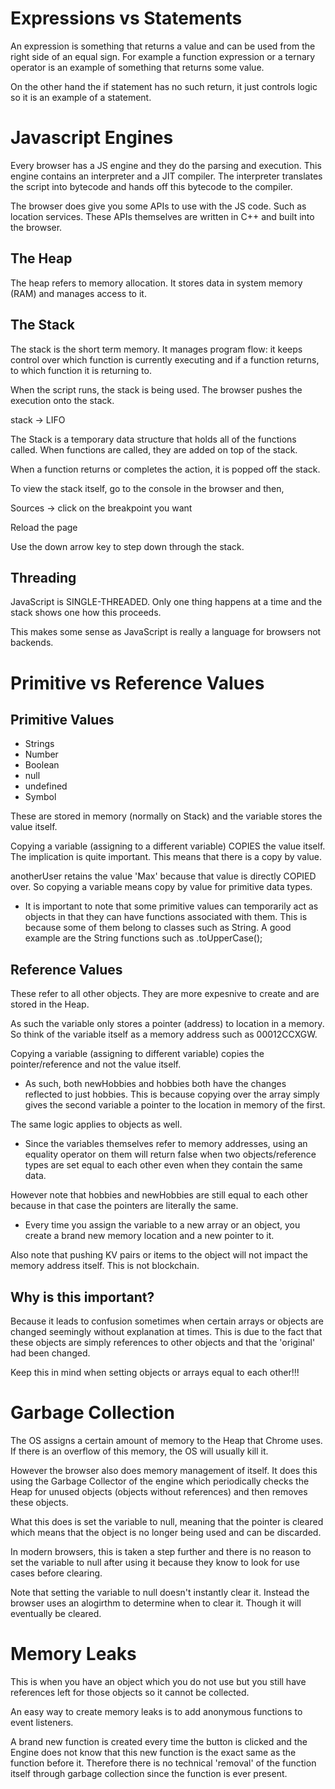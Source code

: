 # Expressions vs Statements

An expression is something that returns a value and can be used from the right side of an equal sign. For example a function expression or a ternary operator is an example of something that returns some value.

On the other hand the if statement has no such return, it just controls logic so it is an example of a statement.

# Javascript Engines

Every browser has a JS engine and they do the parsing and execution. This engine contains an interpreter and a JIT compiler. The interpreter translates the script into bytecode and hands off this bytecode to the compiler.

The browser does give you some APIs to use with the JS code. Such as location services. These APIs themselves are written in C++ and built into the browser.

## The Heap

The heap refers to memory allocation. It stores data in system memory (RAM) and manages access to it.

## The Stack

The stack is the short term memory. It manages program flow: it keeps control over which function is currently executing and if a function returns, to which function it is returning to.

When the script runs, the stack is being used. The browser pushes the execution onto the stack.

stack -> LIFO

The Stack is a temporary data structure that holds all of the functions called. When functions are called, they are added on top of the stack.

When a function returns or completes the action, it is popped off the stack.

To view the stack itself, go to the console in the browser and then,

Sources -> click on the breakpoint you want

Reload the page

Use the down arrow key to step down through the stack.

## Threading

JavaScript is SINGLE-THREADED. Only one thing happens at a time and the stack shows one how this proceeds.

This makes some sense as JavaScript is really a language for browsers not backends.

# Primitive vs Reference Values

## Primitive Values

- Strings
- Number
- Boolean
- null
- undefined
- Symbol

These are stored in memory (normally on Stack) and the variable stores the value itself.

Copying a variable (assigning to a different variable) COPIES the value itself. The implication is quite important. This means that there is a copy by value.

<script>
let userName = "Max";
let anotherUser = userName;
userName = 'Manuel';
</script>

anotherUser retains the value 'Max' because that value is directly COPIED over. So copying a variable means copy by value for primitive data types.

* It is important to note that some primitive values can temporarily act as objects in that they can have functions associated with them. This is because some of them belong to classes such as String. A good example are the String functions such as .toUpperCase();

## Reference Values

These refer to all other objects. They are more expesnive to create and are stored in the Heap.

As such the variable only stores a pointer (address) to location in a memory. So think of the variable itself as a memory address such as 00012CCXGW.

Copying a variable (assigning to different variable) copies the pointer/reference and not the value itself.

<script>
let hobbies = ["Sports"];
let newHobbies = hobbies;

hobbies.push("Cooking");

console.log(hobbies); // Sports, Cooking
console.log(newHobbies); // Sports, Cooking

console.log(newHobbies = hobbies); //Output: true

let person1 = { age: 30 };
let person2 = { age: 30 };

console.log(person1===person2); // Output: false
</script>

- As such, both newHobbies and hobbies both have the changes reflected to just hobbies. This is because copying over the array simply gives the second variable a pointer to the location in memory of the first.

The same logic applies to objects as well.

- Since the variables themselves refer to memory addresses, using an equality operator on them will return false when two objects/reference types are set equal to each other even when they contain the same data.

However note that hobbies and newHobbies are still equal to each other because in that case the pointers are literally the same.

- Every time you assign the variable to a new array or an object, you create a brand new memory location and a new pointer to it.

Also note that pushing KV pairs or items to the object will not impact the memory address itself. This is not blockchain.

## Why is this important?

Because it leads to confusion sometimes when certain arrays or objects are changed seemingly without explanation at times. This is due to the fact that these objects are simply references to other objects and that the 'original' had been changed.

Keep this in mind when setting objects or arrays equal to each other!!!

# Garbage Collection

The OS assigns a certain amount of memory to the Heap that Chrome uses. If there is an overflow of this memory, the OS will usually kill it.

However the browser also does memory management of itself. It does this using the Garbage Collector of the engine which periodically checks the Heap for unused objects (objects without references) and then removes these objects.

<script>

let person = {name: 'Max'};
person = null;

</script>

What this does is set the variable to null, meaning that the pointer is cleared which means that the object is no longer being used and can be discarded.

In modern browsers, this is taken a step further and there is no reason to set the variable to null after using it because they know to look for use cases before clearing.

Note that setting the variable to null doesn't instantly clear it. Instead the browser uses an alogirthm to determine when to clear it. Though it will eventually be cleared.

# Memory Leaks

This is when you have an object which you do not use but you still have references left for those objects so it cannot be collected.

An easy way to create memory leaks is to add anonymous functions to event listeners.

<script>
let hobbies = ["a","b","c"];
attackBtn.addEventListener("click", function (){
    console.log(hobbies);
});
</script>

A brand new function is created every time the button is clicked and the Engine does not know that this new function is the exact same as the function before it. Therefore there is no technical 'removal' of the function itself through garbage collection since the function is ever present. 